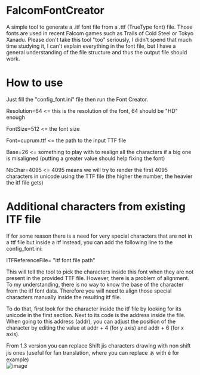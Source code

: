 # FalcomFontCreator
A simple tool to generate a .itf font file from a .ttf (TrueType font) file. Those fonts are used in recent Falcom games such as Trails of Cold Steel or Tokyo Xanadu.
Please don't take this tool "too" seriously, I didn't spend that much time studying it, I can't explain everything in the font file, but I have a general understanding of the file structure and thus the output file should work.

# How to use
Just fill the "config_font.ini" file then run the Font Creator.

Resolution=64 <= this is the resolution of the font, 64 should be "HD" enough

FontSize=512 <= the font size

Font=cuprum.ttf <= the path to the input TTF file

Base=26 <= something to play with to realign all the characters if a big one is misaligned (putting a greater value should help fixing the font)

NbChar=4095 <= 4095 means we will try to render the first 4095 characters in unicode using the TTF file (the higher the number, the heavier the itf file gets)

# Additional characters from existing ITF file

If for some reason there is a need for very special characters that are not in a ttf file but inside a itf instead, you can add the following line to the config_font.ini:

ITFReferenceFile= "itf font file path"

This will tell the tool to pick the characters inside this font when they are not present in the provided TTF file. However, there is a problem of alignment. To my understanding, there is no way to know the base of the character from the itf font data. Therefore you will need to align those special characters manually inside the resulting itf file.

To do that, first look for the character inside the itf file by looking for its unicode in the first section. Next to its code is the address inside the file. When going to this address (addr), you can adjust the position of the character by editing the value at addr + 4 (for y axis) and addr + 6 (for x axis).

From 1.3 version you can replace Shift jis characters drawing with non shift jis ones (useful for fan translation, where you can replace ぁ with é for example)\
![image](https://user-images.githubusercontent.com/69110695/193106532-50f10d21-9a71-4f35-bfd7-592a3f3bac3e.png)

